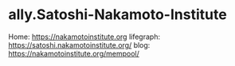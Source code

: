 # ally.Satoshi-Nakamoto-Institute
Home: https://nakamotoinstitute.org lifegraph: https://satoshi.nakamotoinstitute.org/ blog: https://nakamotoinstitute.org/mempool/
